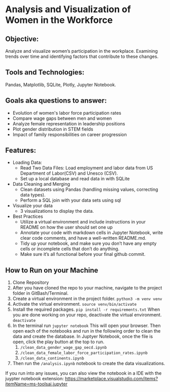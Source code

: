 # Analysis and Visualization of Women in the Workforce

## Objective:

Analyze and visualize women’s participation in the workplace. Examining trends over time and identifying factors that contribute to these changes.

## Tools and Technologies:

Pandas, Matplotlib, SQLite, Plotly, Jupyter Notebook.

## Goals aka questions to answer:

- Evolution of women's labor force participation rates
- Compare wage gaps between men and women
- Analyze female representation in leadership positions
- Plot gender distribution in STEM fields
- Impact of family responsibilities on career progression

## Features:

- Loading Data:
  - Read Two Data Files: Load employment and labor data from US Department of Labor(CSV) and Unesco (CSV).
  - Set up a local database and read data in with SQLite
- Data Cleaning and Merging
  - Clean datasets using Pandas (handling missing values, correcting data types).
  - Perform a SQL join with your data sets using sql
- Visualize your data
  - 3 visualizations to display the data.
- Best Practices
  - Utilize a virtual environment and include instructions in your README on how the user should set one up
  - Annotate your code with markdown cells in Jupyter Notebook, write clear code comments, and have a well-written README.md.
  - Tidy up your notebook, and make sure you don’t have any empty cells or incomplete cells that don’t do anything.
  - Make sure it’s all functional before your final github commit.

## How to Run on your Machine

1. Clone Repository
2. After you have cloned the repo to your machine, navigate to the project folder in GitBash/Terminal.
3. Create a virtual environment in the project folder. `python3 -m venv venv `
4. Activate the virtual environment. `source venv/bin/activate`
5. Install the required packages. `pip install -r requirements.txt`
   When you are done working on your repo, deactivate the virtual environment. `deactivate`
6. In the terminal run `jupyter notebook`
   This will open your browser. Then open each of the notebooks and run in the following order to clean the data and create the database. In Juptyer Notebook, once the file is open, click the play button at the top to run.
   1. `/clean_data_gender_wage_gap_oecd.ipynb`
   2. `/clean_data_female_labor_force_participation_rates.ipynb`
   3. `/clean_data_continents.ipynb`
7. Then run the `/analysis.ipynb` notebook to create the data visualizations.

If you run into any issues, you can also view the notebook in a IDE with the juypter notebook extension: https://marketplace.visualstudio.com/items?itemName=ms-toolsai.jupyter
